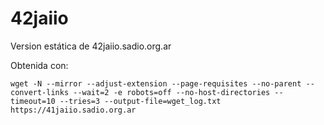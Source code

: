 # 42jaiio
Version estática de 42jaiio.sadio.org.ar 

Obtenida con: 
```
wget -N --mirror --adjust-extension --page-requisites --no-parent --convert-links --wait=2 -e robots=off --no-host-directories --timeout=10 --tries=3 --output-file=wget_log.txt https://41jaiio.sadio.org.ar
```

